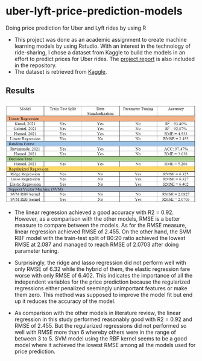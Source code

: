 # uber-lyft-price-prediction-models
Doing price prediction for Uber and Lyft rides by using R

- This project was done as an academic assignment to create machine learning models by using Rstudio. With an interest in the technology of ride-sharing, I chose a dataset from Kaggle to build the models in an effort to predict prices for Uber rides. The [project report](https://github.com/weiaun96/uber-lyft-price-prediction-models/blob/main/Project%20Report.pdf) is also included in the repository.
- The dataset is retrieved from [Kaggle](https://www.kaggle.com/ravi72munde/uber-lyft-cab-prices).

## Results
![](https://github.com/weiaun96/uber-lyft-price-prediction-models/blob/main/Images/Results.JPG)
- The linear regression achieved a good accuracy with R2 = 0.92. However, as a comparison with the other models, RMSE is a better measure to compare between the models. As for the RMSE measure, linear regression achieved RMSE of 2.455. On the other hand, the SVM RBF model with the train-test split of 80:20 ratio achieved the lowest RMSE at 2.087 and managed to reach RMSE of 2.0703 after doing parameter tuning.

- Surprisingly, the ridge and lasso regression did not perform well with only RMSE of 6.32 while the hybrid of them, the elastic regression fare worse with only RMSE of 6.402. This indicates the importance of all the independent variables for the price prediction because the regularized regressions either penalized seemingly unimportant features or make them zero. This method was supposed to improve the model fit but end up it reduces the accuracy of the model.

- As comparison with the other models in literature review, the linear regression in this study performed reasonably good with R2 = 0.92 and RMSE of 2.455. But the regularized regressions did not performed so well with RMSE more than 6 whereby others were in the range of between 3 to 5. SVM model using the RBF kernel seems to be a good model where it achieved the lowest RMSE among all the models used for price prediction.
